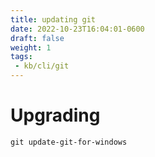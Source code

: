 ```yaml
---
title: updating git
date: 2022-10-23T16:04:01-0600
draft: false
weight: 1
tags:
 - kb/cli/git
---
```

# Upgrading
`git update-git-for-windows`
